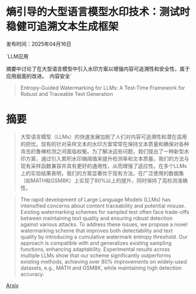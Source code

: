 # 熵引导的大型语言模型水印技术：测试时稳健可追溯文本生成框架

发布时间：2025年04月16日

`LLM应用

摘要中讨论了在大型语言模型中引入水印方案以增强内容可追溯性和安全性，属于应用层面的改进。` `内容安全`

> Entropy-Guided Watermarking for LLMs: A Test-Time Framework for Robust and Traceable Text Generation

# 摘要

> 大型语言模型（LLMs）的快速发展加剧了人们对内容可追溯性和潜在滥用的担忧。现有的针对采样文本的水印方案常常在保持文本质量和确保对各种攻击的鲁棒检测之间面临权衡。为了解决这些问题，我们提出了一种新型水印方案，通过引入累积水印熵阈值来提升检测率和文本质量。我们的方法与现有采样函数兼容并具有更好的通用性，从而增强了适应性。在多个LLMs上的实验结果表明，我们的方案显著优于现有方法，在广泛使用的数据集（如MATH和GSM8K）上实现了80%以上的提升，同时保持了高检测准确性。

> The rapid development of Large Language Models (LLMs) has intensified concerns about content traceability and potential misuse. Existing watermarking schemes for sampled text often face trade-offs between maintaining text quality and ensuring robust detection against various attacks. To address these issues, we propose a novel watermarking scheme that improves both detectability and text quality by introducing a cumulative watermark entropy threshold. Our approach is compatible with and generalizes existing sampling functions, enhancing adaptability. Experimental results across multiple LLMs show that our scheme significantly outperforms existing methods, achieving over 80\% improvements on widely-used datasets, e.g., MATH and GSM8K, while maintaining high detection accuracy.

[Arxiv](https://arxiv.org/abs/2504.12108)
